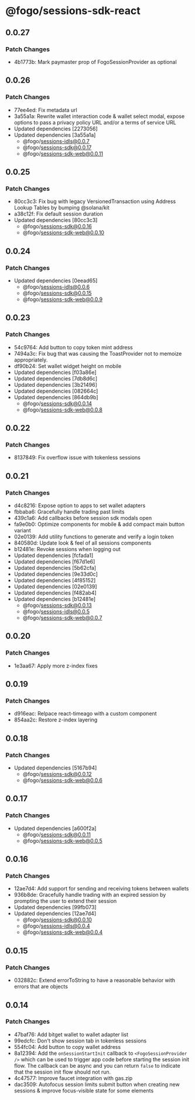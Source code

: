 # @fogo/sessions-sdk-react

## 0.0.27

### Patch Changes

- 4b1773b: Mark paymaster prop of FogoSessionProvider as optional

## 0.0.26

### Patch Changes

- 77ee4ed: Fix metadata url
- 3a55a1a: Rewrite wallet interaction code & wallet select modal, expose options to pass a privacy policy URL and/or a terms of service URL
- Updated dependencies [2273056]
- Updated dependencies [3a55a1a]
  - @fogo/sessions-idls@0.0.7
  - @fogo/sessions-sdk@0.0.17
  - @fogo/sessions-sdk-web@0.0.11

## 0.0.25

### Patch Changes

- 80cc3c3: Fix bug with legacy VersionedTransaction using Address Lookup Tables by bumping @solana/kit
- a38c12f: Fix default session duration
- Updated dependencies [80cc3c3]
  - @fogo/sessions-sdk@0.0.16
  - @fogo/sessions-sdk-web@0.0.10

## 0.0.24

### Patch Changes

- Updated dependencies [0eead65]
  - @fogo/sessions-idls@0.0.6
  - @fogo/sessions-sdk@0.0.15
  - @fogo/sessions-sdk-web@0.0.9

## 0.0.23

### Patch Changes

- 54c9764: Add button to copy token mint address
- 7494a3c: Fix bug that was causing the ToastProvider not to memoize appropriately.
- df90b24: Set wallet widget height on mobile
- Updated dependencies [f03a86e]
- Updated dependencies [7db8d6c]
- Updated dependencies [3b21496]
- Updated dependencies [082664c]
- Updated dependencies [864db9b]
  - @fogo/sessions-sdk@0.0.14
  - @fogo/sessions-sdk-web@0.0.8

## 0.0.22

### Patch Changes

- 8137849: Fix overflow issue with tokenless sessions

## 0.0.21

### Patch Changes

- d4c8216: Expose option to apps to set wallet adapters
- fbbaba6: Gracefully handle trading past limits
- 439c1a6: Add callbacks before session sdk modals open
- fa9e0b0: Optimize components for mobile & add compact main button variant
- 02e0139: Add utility functions to generate and verify a login token
- 840580d: Update look & feel of all sessions components
- b12481e: Revoke sessions when logging out
- Updated dependencies [fcfada1]
- Updated dependencies [f67d1e6]
- Updated dependencies [5b62cfa]
- Updated dependencies [9e33d0c]
- Updated dependencies [4f85152]
- Updated dependencies [02e0139]
- Updated dependencies [f482ab4]
- Updated dependencies [b12481e]
  - @fogo/sessions-sdk@0.0.13
  - @fogo/sessions-idls@0.0.5
  - @fogo/sessions-sdk-web@0.0.7

## 0.0.20

### Patch Changes

- 1e3aa67: Apply more z-index fixes

## 0.0.19

### Patch Changes

- d916eac: Relpace react-timeago with a custom component
- 854aa2c: Restore z-index layering

## 0.0.18

### Patch Changes

- Updated dependencies [5167b94]
  - @fogo/sessions-sdk@0.0.12
  - @fogo/sessions-sdk-web@0.0.6

## 0.0.17

### Patch Changes

- Updated dependencies [a600f2a]
  - @fogo/sessions-sdk@0.0.11
  - @fogo/sessions-sdk-web@0.0.5

## 0.0.16

### Patch Changes

- 12ae7d4: Add support for sending and receiving tokens between wallets
- 936b8de: Gracefully handle trading with an expired session by prompting the user to extend their session
- Updated dependencies [99fb073]
- Updated dependencies [12ae7d4]
  - @fogo/sessions-sdk@0.0.10
  - @fogo/sessions-idls@0.0.4
  - @fogo/sessions-sdk-web@0.0.4

## 0.0.15

### Patch Changes

- 032882c: Extend errorToString to have a reasonable behavior with errors that are objects

## 0.0.14

### Patch Changes

- 47baf76: Add bitget wallet to wallet adapter list
- 99edcfc: Don't show session tab in tokenless sessions
- 554fc04: Add button to copy wallet address
- 8a12394: Add the `onSessionStartInit` callback to `<FogoSessionProvider />` which can be used to trigger app code before starting the session init flow. The callback can be async and you can return `false` to indicate that the session init flow should not run.
- 4c47577: Improve faucet integration with gas.zip
- dac3509: Autofocus session limits submit button when creating new sessions & improve focus-visible state for some elements
